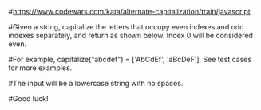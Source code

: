 #https://www.codewars.com/kata/alternate-capitalization/train/javascript

#Given a string, capitalize the letters that occupy even indexes and odd indexes separately, and return as shown below. Index 0 will be considered even.

#For example, capitalize("abcdef") = ['AbCdEf', 'aBcDeF']. See test cases for more examples.

#The input will be a lowercase string with no spaces.

#Good luck!